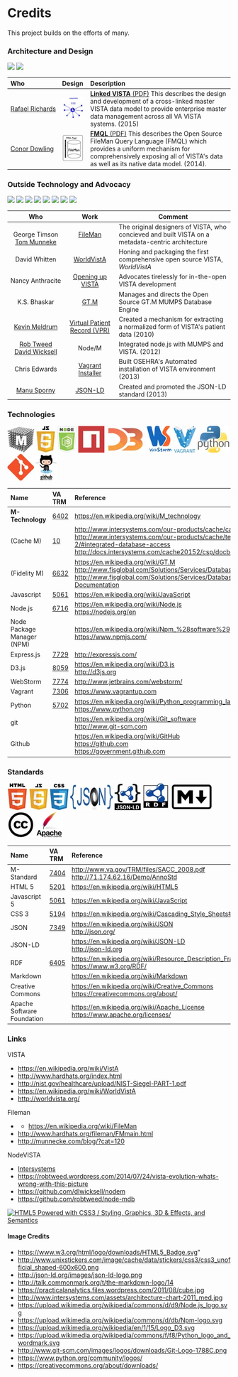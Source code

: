 # Credits
This project builds on the efforts of many.


### Architecture and Design
<img src="http://yosemiteproject.org/images/100/steering-rafael-richards_100.jpg" height=60>
<img src="http://yosemiteproject.org/images/100/steering-conor-dowling-square_100.jpg" height=60>


Who | Design | Description
:--- | :--- | :---
[Rafael&nbsp;Richards](https://www.linkedin.com/in/rafaelrichardsmd) |![](/images/logos-presentations/60h/linkedVISTA.jpg) | [__Linked VISTA__ (PDF)](https://github.com/vistadataproject/documents/blob/master/Background/presentations/Linked_VISTA-Rafael%20Richards-2015.pdf) This describes the design and development of a cross-linked master VISTA data model to provide enterprise master data management across all VA VISTA systems. (2015)
[Conor&nbsp;Dowling](https://www.linkedin.com/in/conor-dowling-4306832b) | ![](/images/logos-presentations/60h/fmql.jpg) |  [__FMQL__ (PDF)](https://github.com/vistadataproject/documents/blob/master/Background/presentations/FMQL-Conor_Dowling-2014.pdf) This describes the Open Source FileMan Query Language (FMQL) which provides a uniform mechanism for comprehensively exposing all of VISTA's data as well as its native data model. (2014).




###  Outside Technology and Advocacy 
<img src ="http://www.hardhats.org/images/vol_Bella.jpg" height=60>
<img src="https://images.duckduckgo.com/iu/?u=http%3A%2F%2Fassets.fiercemarkets.net%2Ffiles%2Fgovernmentit%2Ffierceimages%2Fmunneke.jpg&f=1" height=60>
<img src="https://images.duckduckgo.com/iu/?u=http%3A%2F%2Fblogcdn.uber.com%2Fwp-content%2Fuploads%2F2014%2F07%2Fperson-icon.png&f=1" height=60>
<img src ="https://images.duckduckgo.com/iu/?u=http%3A%2F%2Finnotribe.com%2Fwp-content%2Fuploads%2F2013%2F08%2FMSporny.jpg&f=1" height=60>
<img src="https://images.duckduckgo.com/iu/?u=http%3A%2F%2Ftse3.mm.bing.net%2Fth%3Fid%3DOIP.M5eb475ec8ff319f7c6fa1e5e3840e39bo1%26amp%3Bpid%3D15.1&f=1" height=60>
<img src="https://images.duckduckgo.com/iu/?u=http%3A%2F%2Fwww.openhealthnews.com%2Fsites%2Fopenhealthnews.com%2Ffiles%2Frob_sm.png&f=1" height=60>
<img src="https://images.duckduckgo.com/iu/?u=http%3A%2F%2Fblogcdn.uber.com%2Fwp-content%2Fuploads%2F2014%2F07%2Fperson-icon.png&f=1" height=60>
<img src="https://images.duckduckgo.com/iu/?u=http%3A%2F%2Fworldvista.org%2FWorldVistA%2FAnthracite_Nancy.jpg&f=1" height=60>


Who | Work | Comment
:---: | :---: | ---
<br>George&nbsp;Timson<br>[Tom Munneke](https://www.linkedin.com/in/tom-munnecke-b171)| [FileMan](https://en.wikipedia.org/wiki/FileMan) | The original designers of VISTA, who concieved and built VISTA on a metadata-centric architecture
David&nbsp;Whitten | [WorldVistA](http://worldvista.org) | Honing and packaging the first comprehensive open source VISTA, _WorldVistA_
Nancy&nbsp;Anthracite | [Opening up VISTA](http://worldvista.org) | Advocates tirelessly for in-the-open VISTA development
K.S.&nbsp;Bhaskar | [GT.M](https://www.fisglobal.com/Solutions/Services/Database-Engine) | Manages and directs the Open Source GT.M MUMPS Database Engine
[Kevin&nbsp;Meldrum](https://www.linkedin.com/in/kevin-meldrum-35a1a115)| [Virtual Patient Record (VPR)](http://www.va.gov/vdl/application.asp?appid=197) |  Created a mechanism for extracting a normalized form of VISTA's patient data (2010)
[Rob&nbsp;Tweed](https://www.linkedin.com/in/rob-tweed-a5419629)<br>[David&nbsp;Wicksell](https://www.linkedin.com/in/dlwicksell)| Node/M | Integrated node.js with MUMPS and VISTA. (2012)
Chris&nbsp;Edwards | [Vagrant Installer](https://www.osehra.org/blog/automated-vista-installation-and-testing-using-vagrant) | Built OSEHRA's Automated installation of VISTA environment (2013)
[Manu&nbsp;Sporny](https://www.linkedin.com/in/manusporny) | [JSON-LD](http://json-ld.org/) |  Created and promoted the JSON-LD standard (2013)












### Technologies
![](/images/logos-tech/square/60h/m-tech.fw.jpg)
![](/images/logos-tech/square/60h/js5.jpg)
![](/images/logos-tech/square/60h/node-js.jpg)
![](/images/logos-tech/square/60h/npm.jpg)
![](/images/logos-tech/square/60h/d3-js.jpg)
![](/images/logos-tech/square/60h/webstorm.jpg)
![](/images/logos-tech/square/60h/vagrant.jpg)
![](/images/logos-tech/square/60h/python.jpg)
![](/images/logos-tech/square/60h/git.jpg)
![](/images/logos-tech/square/60h/github.jpg)


Name | VA TRM  | Reference
:--- | :--- | :--- 
__M-Technology__	| [6402](http://www.va.gov/TRM/StandardPage.asp?tid=6402) | https://en.wikipedia.org/wiki/M_technology
(Cache M)| [10](http://www.va.gov/TRM/ToolPage.asp?tid=10) | http://www.intersystems.com/our-products/cache/cache-overview <br> http://www.intersystems.com/our-products/cache/tech-guide/chapter-2/#integrated-database-access <br> http://docs.intersystems.com/cache20152/csp/docbook/featuremapCache.csp
(Fidelity M) | [6632](http://www.va.gov/TRM/ToolPage.asp?tid=6632) | https://en.wikipedia.org/wiki/GT.M <br> http://www.fisglobal.com/Solutions/Services/Database-Engine <br> http://www.fisglobal.com/Solutions/Services/Database-Engine/User-Documentation
Javascript      | [5061](http://www.va.gov/TRM/StandardPage.asp?tid=5061) | https://en.wikipedia.org/wiki/JavaScript
Node.js			| [6716](http://www.va.gov/TRM/ToolPage.asp?tid=6716)	| https://en.wikipedia.org/wiki/Node.js <br> https://nodejs.org/en
Node Package Manager (NPM)             | 	| https://en.wikipedia.org/wiki/Npm_%28software%29 <br> https://www.npmjs.com/
Express.js		| [7729](http://www.va.gov/TRM/ToolPage.asp?tid=7729) | http://expressjs.com/
D3.js           | [8059](http://www.va.gov/TRM/ToolPage.asp?tid=8059) | https://en.wikipedia.org/wiki/D3.js <br> http://d3js.org
WebStorm		| [7774](http://www.va.gov/TRM/ToolPage.asp?tid=7774) | http://www.jetbrains.com/webstorm/
Vagrant			| [7306](http://www.va.gov/TRM/ToolPage.asp?tid=7306) | https://www.vagrantup.com
Python          | [5702](http://www.va.gov/TRM/StandardPage.asp?tid=5702) | https://en.wikipedia.org/wiki/Python_programming_language <br> https://www.python.org
git             |	| https://en.wikipedia.org/wiki/Git_software<br>http://www.git-scm.com
Github          | 	| https://en.wikipedia.org/wiki/GitHub <br> https://github.com <br> https://government.github.com



### Standards
![](/images/logos-tech/square/60h/html5.jpg)
![](/images/logos-tech/square/60h/js5.jpg)
![](/images/logos-tech/square/60h/css3.jpg)
![](/images/logos-tech/square/60h/json.jpg)
![](/images/logos-tech/square/60h/jsonld.jpg)
![](/images/logos-tech/square/60h/rdf.jpg)
![](/images/logos-tech/square/60h/markdown.jpg)
![](/images/logos-tech/square/60h/CC.jpg)
![](/images/logos-tech/square/60h/asf.jpg)


Name | VA TRM  | Reference
:--- | :--- | :---
M-Standard | [7404](http://www.va.gov/TRM/VAStandardPage.asp?tid=7404) | http://www.va.gov/TRM/files/SACC_2008.pdf <br> http://71.174.62.16/Demo/AnnoStd
HTML 5           | [5201](http://www.va.gov/TRM/StandardPage.asp?tid=5201) | https://en.wikipedia.org/wiki/HTML5
Javascript 5      | [5061](http://www.va.gov/TRM/StandardPage.asp?tid=5061) | https://en.wikipedia.org/wiki/JavaScript
CSS 3			| [5194](http://www.va.gov/TRM/StandardPage.asp?tid=5194) | https://en.wikipedia.org/wiki/Cascading_Style_Sheets#CSS_3
JSON			| [7349](http://www.va.gov/TRM/StandardPage.asp?tid=7349 )| https://en.wikipedia.org/wiki/JSON <br> http://json.org/
JSON-LD         | 	| https://en.wikipedia.org/wiki/JSON-LD <br> http://json-ld.org
RDF			| [6405](http://www.va.gov/TRM/StandardPage.asp?tid=6405) | https://en.wikipedia.org/wiki/Resource_Description_Framework <br> https://www.w3.org/RDF/
Markdown        | 	| https://en.wikipedia.org/wiki/Markdown
Creative Commons | 	| https://en.wikipedia.org/wiki/Creative_Commons <br> https://creativecommons.org/about/
Apache Software Foundation        | 	| https://en.wikipedia.org/wiki/Apache_License <br> https://www.apache.org/licenses/





### Links

VISTA

* https://en.wikipedia.org/wiki/VistA
* http://www.hardhats.org/index.html
* http://nist.gov/healthcare/upload/NIST-Siegel-PART-1.pdf
* https://en.wikipedia.org/wiki/WorldVistA
* http://worldvista.org/

Fileman

* * https://en.wikipedia.org/wiki/FileMan
* http://www.hardhats.org/fileman/FMmain.html
* http://munnecke.com/blog/?cat=120

NodeVISTA

* [Intersystems](https://www.google.com/search?q=intersystems+cache+node.js+VISTA&espv=2&biw=1025&bih=666&source=lnms&tbm=isch&sa=X&ved=0ahUKEwiLtN7gmqjKAhUELaYKHaoODKAQ_AUICCgD&dpr=1.25#imgrc=_)
* https://robtweed.wordpress.com/2014/07/24/vista-evolution-whats-wrong-with-this-picture
* https://github.com/dlwicksell/nodem
* https://github.com/robtweed/node-mdb




<a href="http://www.w3.org/html/logo/">
<img src="https://www.w3.org/html/logo/badge/html5-badge-h-css3-graphics-semantics.png" width="197" height="64" alt="HTML5 Powered with CSS3 / Styling, Graphics, 3D &amp; Effects, and Semantics" title="HTML5 Powered with CSS3 / Styling, Graphics, 3D &amp; Effects, and Semantics">
</a>



#### Image Credits
* https://www.w3.org/html/logo/downloads/HTML5_Badge.svg"
* http://www.unixstickers.com/image/cache/data/stickers/css3/css3_unofficial_shaped-600x600.png
* http://json-ld.org/images/json-ld-logo.png
* http://talk.commonmark.org/t/the-markdown-logo/14
* https://practicalanalytics.files.wordpress.com/2011/08/cube.jpg
* http://www.intersystems.com/assets/architecture-chart-2011_med.jpg
* https://upload.wikimedia.org/wikipedia/commons/d/d9/Node.js_logo.svg
* https://upload.wikimedia.org/wikipedia/commons/d/db/Npm-logo.svg
* https://upload.wikimedia.org/wikipedia/en/1/15/Logo_D3.svg
* https://upload.wikimedia.org/wikipedia/commons/f/f8/Python_logo_and_wordmark.svg
* http://www.git-scm.com/images/logos/downloads/Git-Logo-1788C.png
* https://www.python.org/community/logos/
* https://creativecommons.org/about/downloads/


